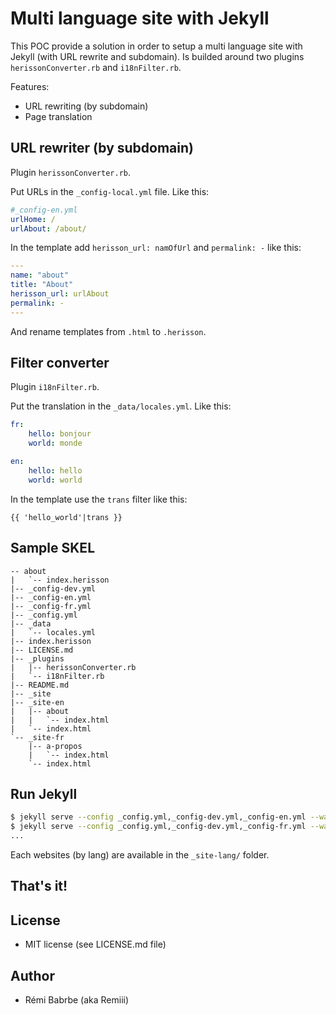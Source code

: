 # Multi language site with Jekyll

This POC provide a solution in order to setup a multi language site with Jekyll (with URL rewrite and subdomain). Is builded around two plugins `herissonConverter.rb` and `i18nFilter.rb`.

Features:

* URL rewriting (by subdomain)
* Page translation

## URL rewriter (by subdomain)

Plugin `herissonConverter.rb`.

Put URLs in the `_config-local.yml` file. Like this:

```yml
#_config-en.yml
urlHome: /
urlAbout: /about/
```

In the template add `herisson_url: namOfUrl` and `permalink: -` like this:

```yml
---
name: "about"
title: "About"
herisson_url: urlAbout
permalink: -
---
```

And rename templates from `.html` to `.herisson`.

## Filter converter

Plugin `i18nFilter.rb`.

Put the translation in the `_data/locales.yml`. Like this:

```yml
fr:
    hello: bonjour
    world: monde

en:
    hello: hello
    world: world
```

In the template use the `trans` filter like this:

```liquid
{{ 'hello_world'|trans }}
```

## Sample SKEL

```
-- about
|   `-- index.herisson
|-- _config-dev.yml
|-- _config-en.yml
|-- _config-fr.yml
|-- _config.yml
|-- _data
|   `-- locales.yml
|-- index.herisson
|-- LICENSE.md
|-- _plugins
|   |-- herissonConverter.rb
|   `-- i18nFilter.rb
|-- README.md
|-- _site
|-- _site-en
|   |-- about
|   |   `-- index.html
|   `-- index.html
`-- _site-fr
    |-- a-propos
    |   `-- index.html
    `-- index.html
```

## Run Jekyll

```sh
$ jekyll serve --config _config.yml,_config-dev.yml,_config-en.yml --watch
$ jekyll serve --config _config.yml,_config-dev.yml,_config-fr.yml --watch
...
```

Each websites (by lang) are available in the `_site-lang/` folder.

## That's it!

## License

- MIT license (see LICENSE.md file)

## Author

- Rémi Babrbe (aka Remiii)

